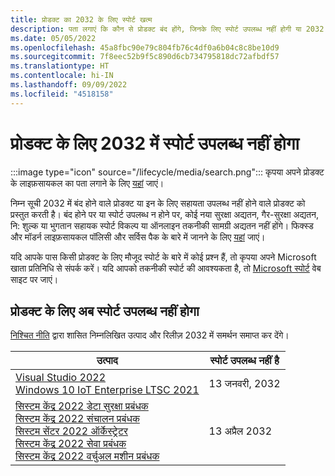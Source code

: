 ```yaml
---
title: प्रोडक्ट का 2032 के लिए स्पोर्ट खत्म
description: पता लगाएं कि कौन से प्रोडक्ट बंद होंगे, जिनके लिए स्पोर्ट उपलब्ध नहीं होगी या 2032 में मेनस्ट्रिम स्पोर्ट से एक्सटेंडेड स्पोर्ट में आगे बढ़ेंगे।
ms.date: 05/05/2022
ms.openlocfilehash: 45a8fbc90e79c804fb76c4df0a6b04c8c8be10d9
ms.sourcegitcommit: 7f8eec52b9f5c890d6cb734795818dc72afbdf57
ms.translationtype: HT
ms.contentlocale: hi-IN
ms.lasthandoff: 09/09/2022
ms.locfileid: "4518158"
---
```

# <a name="products-ending-support-in-2032"></a>प्रोडक्ट के लिए 2032 में स्पोर्ट उपलब्ध नहीं होगा

:::image type="icon" source="/lifecycle/media/search.png":::
कृपया अपने प्रोडक्ट के लाइफ़सायकल का पता लगाने के लिए [यहां](/lifecycle/products/) जाएं।

निम्न सूची 2032 में बंद होने वाले प्रोडक्ट या इन के लिए सहायता उपलब्ध नहीं होने वाले प्रोडक्ट को प्रस्तुत करती है। बंद होने पर या स्पोर्ट उपलब्ध न होने पर, कोई नया सुरक्षा अद्यतन, गैर-सुरक्षा अद्यतन, नि: शुल्क या भुगतान सहायक स्पोर्ट विकल्प या ऑनलाइन तकनीकी सामग्री अद्यतन नहीं होंगे। फिक्स्ड और मॉडर्न लाइफ़सायकल पॉलिसी और सर्विस पैक के बारे में जानने के लिए [यहां](/lifecycle/overview/product-end-of-support-overview) जाएं।

यदि आपके पास किसी प्रोडक्ट के लिए मौजूद स्पोर्ट के बारे में कोई प्रश्न हैं, तो कृपया अपने Microsoft खाता प्रतिनिधि से संपर्क करें। यदि आपको तकनीकी स्पोर्ट की आवश्यकता है, तो [Microsoft स्पोर्ट](https://support.microsoft.com/contactus/?ws=support) वेब साइट पर जाएं।





## <a name="products-reaching-end-of-support"></a>प्रोडक्ट के लिए अब स्पोर्ट उपलब्ध नहीं होगा

[निश्चित नीति](/lifecycle/policies/fixed) द्वारा शासित निम्नलिखित उत्पाद और रिलीज़ 2032 में समर्थन समाप्त कर देंगे।

| उत्पाद | स्पोर्ट उपलब्ध नहीं है |
| --- | --- |
| [Visual Studio 2022](/lifecycle/products/visual-studio-2022?branch=live)<br>[Windows 10 IoT Enterprise LTSC 2021](/lifecycle/products/windows-10-iot-enterprise-ltsc-2021?branch=live)<br> | 13 जनवरी, 2032 |
| [सिस्टम केंद्र 2022 डेटा सुरक्षा प्रबंधक](/lifecycle/products/system-center-2022-data-protection-manager?branch=live)<br>[सिस्टम केंद्र 2022 संचालन प्रबंधक](/lifecycle/products/system-center-2022-operations-manager?branch=live)<br>[सिस्टम सेंटर 2022 ऑर्केस्ट्रेटर](/lifecycle/products/system-center-2022-orchestrator?branch=live)<br>[सिस्टम केंद्र 2022 सेवा प्रबंधक](/lifecycle/products/system-center-2022-service-manager?branch=live)<br>[सिस्टम केंद्र 2022 वर्चुअल मशीन प्रबंधक](/lifecycle/products/system-center-2022-virtual-machine-manager?branch=live)<br> | 13 अप्रैल 2032 |


